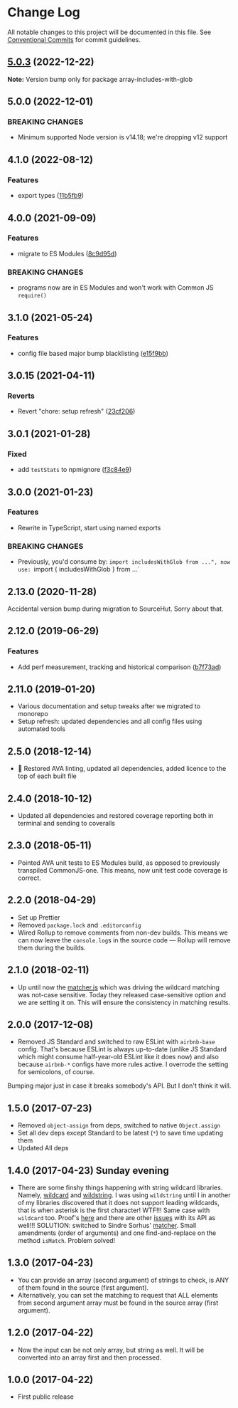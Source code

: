 # Change Log

All notable changes to this project will be documented in this file.
See [Conventional Commits](https://conventionalcommits.org) for commit guidelines.

## [5.0.3](https://github.com/codsen/codsen/compare/array-includes-with-glob@5.0.2...array-includes-with-glob@5.0.3) (2022-12-22)

**Note:** Version bump only for package array-includes-with-glob

## 5.0.0 (2022-12-01)

### BREAKING CHANGES

- Minimum supported Node version is v14.18; we're dropping v12 support

## 4.1.0 (2022-08-12)

### Features

- export types ([11b5fb9](https://github.com/codsen/codsen/commit/11b5fb936ce20e0a77c3a09806773e1cd7695c50))

## 4.0.0 (2021-09-09)

### Features

- migrate to ES Modules ([8c9d95d](https://github.com/codsen/codsen/commit/8c9d95d5dea0b769c2f070397141918a4893d575))

### BREAKING CHANGES

- programs now are in ES Modules and won't work with Common JS `require()`

## 3.1.0 (2021-05-24)

### Features

- config file based major bump blacklisting ([e15f9bb](https://github.com/codsen/codsen/commit/e15f9bba1c4fd5f847ac28b3f38fa6ee633f5dca))

## 3.0.15 (2021-04-11)

### Reverts

- Revert "chore: setup refresh" ([23cf206](https://github.com/codsen/codsen/commit/23cf206970a087ff0fa04e61f94d919f59ab3881))

## 3.0.1 (2021-01-28)

### Fixed

- add `testStats` to npmignore ([f3c84e9](https://github.com/codsen/codsen/commit/f3c84e95afc5514214312f913692d85b2e12eb29))

## 3.0.0 (2021-01-23)

### Features

- Rewrite in TypeScript, start using named exports

### BREAKING CHANGES

- Previously, you'd consume by: `import includesWithGlob from ...", now use: `import { includesWithGlob } from ...`

## 2.13.0 (2020-11-28)

Accidental version bump during migration to SourceHut. Sorry about that.

## 2.12.0 (2019-06-29)

### Features

- Add perf measurement, tracking and historical comparison ([b7f73ad](https://gitlab.com/codsen/codsen/commit/b7f73ad))

## 2.11.0 (2019-01-20)

- Various documentation and setup tweaks after we migrated to monorepo
- Setup refresh: updated dependencies and all config files using automated tools

## 2.5.0 (2018-12-14)

- 🔧 Restored AVA linting, updated all dependencies, added licence to the top of each built file

## 2.4.0 (2018-10-12)

- Updated all dependencies and restored coverage reporting both in terminal and sending to coveralls

## 2.3.0 (2018-05-11)

- Pointed AVA unit tests to ES Modules build, as opposed to previously transpiled CommonJS-one. This means, now unit test code coverage is correct.

## 2.2.0 (2018-04-29)

- Set up Prettier
- Removed `package.lock` and `.editorconfig`
- Wired Rollup to remove comments from non-dev builds. This means we can now leave the `console.log`s in the source code — Rollup will remove them during the builds.

## 2.1.0 (2018-02-11)

- Up until now the [matcher.js](https://github.com/sindresorhus/matcher) which was driving the wildcard matching was not-case sensitive. Today they released case-sensitive option and we are setting it on. This will ensure the consistency in matching results.

## 2.0.0 (2017-12-08)

- Removed JS Standard and switched to raw ESLint with `airbnb-base` config. That's because ESLint is always up-to-date (unlike JS Standard which might consume half-year-old ESLint like it does now) and also because `airbnb-*` configs have more rules active. I overrode the setting for semicolons, of course.

Bumping major just in case it breaks somebody's API. But I don't think it will.

## 1.5.0 (2017-07-23)

- Removed `object-assign` from deps, switched to native `Object.assign`
- Set all dev deps except Standard to be latest (`*`) to save time updating them
- Updated All deps

## 1.4.0 (2017-04-23) Sunday evening

- There are some finshy things happening with string wildcard libraries. Namely, [wildcard](https://www.npmjs.com/package/wildcard) and [wildstring](https://www.npmjs.com/package/wildstring). I was using `wildstring` until I in another of my libraries discovered that it does not support leading wildcards, that is when asterisk is the first character! WTF!!! Same case with `wildcard` too. Proof's [here](https://runkit.com/58fd11151dc1c60013c79f85/58fd132d15bef7001293f41a) and there are other [issues](https://github.com/DamonOehlman/wildcard/issues/9) with its API as well!!!
  SOLUTION: switched to Sindre Sorhus' [matcher](https://www.npmjs.com/package/matcher). Small amendments (order of arguments) and one find-and-replace on the method `isMatch`. Problem solved!

## 1.3.0 (2017-04-23)

- You can provide an array (second argument) of strings to check, is ANY of them found in the source (first argument).
- Alternatively, you can set the matching to request that ALL elements from second argument array must be found in the source array (first argument).

## 1.2.0 (2017-04-22)

- Now the input can be not only array, but string as well. It will be converted into an array first and then processed.

## 1.0.0 (2017-04-22)

- First public release
